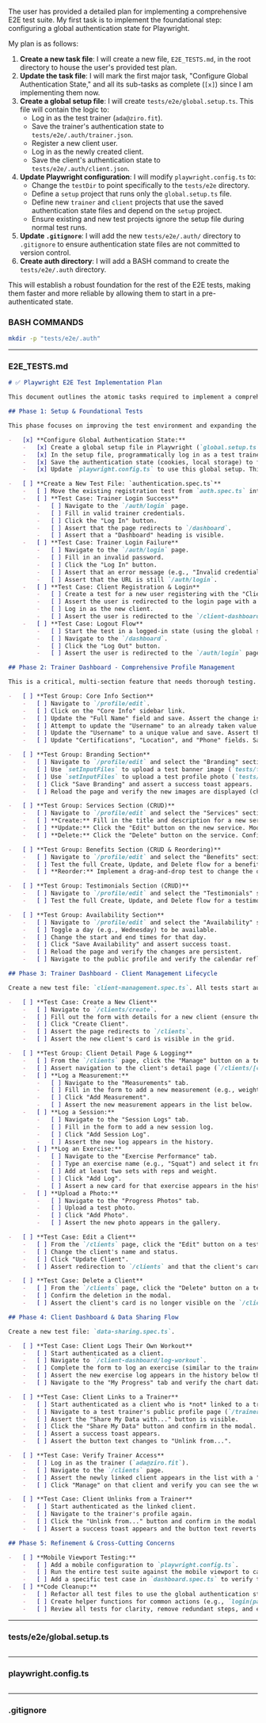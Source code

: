 The user has provided a detailed plan for implementing a comprehensive E2E test suite. My first task is to implement the foundational step: configuring a global authentication state for Playwright.

My plan is as follows:

1.  **Create a new task file**: I will create a new file, `E2E_TESTS.md`, in the root directory to house the user's provided test plan.
2.  **Update the task file**: I will mark the first major task, "Configure Global Authentication State," and all its sub-tasks as complete (`[x]`) since I am implementing them now.
3.  **Create a global setup file**: I will create `tests/e2e/global.setup.ts`. This file will contain the logic to:
    *   Log in as the test trainer (`ada@ziro.fit`).
    *   Save the trainer's authentication state to `tests/e2e/.auth/trainer.json`.
    *   Register a new client user.
    *   Log in as the newly created client.
    *   Save the client's authentication state to `tests/e2e/.auth/client.json`.
4.  **Update Playwright configuration**: I will modify `playwright.config.ts` to:
    *   Change the `testDir` to point specifically to the `tests/e2e` directory.
    *   Define a `setup` project that runs only the `global.setup.ts` file.
    *   Define new `trainer` and `client` projects that use the saved authentication state files and depend on the `setup` project.
    *   Ensure existing and new test projects ignore the setup file during normal test runs.
5.  **Update `.gitignore`**: I will add the new `tests/e2e/.auth/` directory to `.gitignore` to ensure authentication state files are not committed to version control.
6.  **Create auth directory**: I will add a BASH command to create the `tests/e2e/.auth` directory.

This will establish a robust foundation for the rest of the E2E tests, making them faster and more reliable by allowing them to start in a pre-authenticated state.

### BASH COMMANDS
```bash
mkdir -p "tests/e2e/.auth"
```
-------------------------------------------------------------------------------
### E2E_TESTS.md
```markdown
# ✅ Playwright E2E Test Implementation Plan

This document outlines the atomic tasks required to implement a comprehensive End-to-End (E2E) testing suite for the ZIRO.FIT application using Playwright. The goal is to ensure all core user flows are tested, bugs are caught before deployment, and new features don't break existing functionality.

## Phase 1: Setup & Foundational Tests

This phase focuses on improving the test environment and expanding the most critical user flow: authentication.

-   [x] **Configure Global Authentication State:**
    -   [x] Create a global setup file in Playwright (`global.setup.ts`).
    -   [x] In the setup file, programmatically log in as a test trainer (`ada@ziro.fit`) and a new test client.
    -   [x] Save the authentication state (cookies, local storage) to files (e.g., `trainerAuth.json`, `clientAuth.json`).
    -   [x] Update `playwright.config.ts` to use this global setup. This will allow tests to start in a logged-in state, making them faster and more reliable.

-   [ ] **Create a New Test File: `authentication.spec.ts`**
    -   [ ] Move the existing registration test from `auth.spec.ts` into this new file.
    -   [ ] **Test Case: Trainer Login Success**
        -   [ ] Navigate to the `/auth/login` page.
        -   [ ] Fill in valid trainer credentials.
        -   [ ] Click the "Log In" button.
        -   [ ] Assert that the page redirects to `/dashboard`.
        -   [ ] Assert that a "Dashboard" heading is visible.
    -   [ ] **Test Case: Trainer Login Failure**
        -   [ ] Navigate to the `/auth/login` page.
        -   [ ] Fill in an invalid password.
        -   [ ] Click the "Log In" button.
        -   [ ] Assert that an error message (e.g., "Invalid credentials") is displayed.
        -   [ ] Assert that the URL is still `/auth/login`.
    -   [ ] **Test Case: Client Registration & Login**
        -   [ ] Create a test for a new user registering with the "Client" role.
        -   [ ] Assert the user is redirected to the login page with a success message.
        -   [ ] Log in as the new client.
        -   [ ] Assert the user is redirected to the `/client-dashboard`.
    -   [ ] **Test Case: Logout Flow**
        -   [ ] Start the test in a logged-in state (using the global setup).
        -   [ ] Navigate to the `/dashboard`.
        -   [ ] Click the "Log Out" button.
        -   [ ] Assert the user is redirected to the `/auth/login` page with a "Logged out successfully" message.

## Phase 2: Trainer Dashboard - Comprehensive Profile Management

This is a critical, multi-section feature that needs thorough testing. Create a new test file: `profile-management.spec.ts`. All tests in this file should start authenticated as a trainer.

-   [ ] **Test Group: Core Info Section**
    -   [ ] Navigate to `/profile/edit`.
    -   [ ] Click on the "Core Info" sidebar link.
    -   [ ] Update the "Full Name" field and save. Assert the change is persistent after a page reload and a success toast appears.
    -   [ ] Attempt to update the "Username" to an already taken value. Assert an inline error message appears.
    -   [ ] Update the "Username" to a unique value and save. Assert the change persists.
    -   [ ] Update "Certifications", "Location", and "Phone" fields. Save and assert changes persist.

-   [ ] **Test Group: Branding Section**
    -   [ ] Navigate to `/profile/edit` and select the "Branding" section.
    -   [ ] Use `setInputFiles` to upload a test banner image (`tests/fixtures/banner.jpg`).
    -   [ ] Use `setInputFiles` to upload a test profile photo (`tests/fixtures/profile.jpg`).
    -   [ ] Click "Save Branding" and assert a success toast appears.
    -   [ ] Reload the page and verify the new images are displayed (check `src` attributes).

-   [ ] **Test Group: Services Section (CRUD)**
    -   [ ] Navigate to `/profile/edit` and select the "Services" section.
    -   [ ] **Create:** Fill in the title and description for a new service and click "Add Service". Assert it appears in the list below.
    -   [ ] **Update:** Click the "Edit" button on the new service. Modify the title and description, then click "Save Changes". Assert the list updates with the new information.
    -   [ ] **Delete:** Click the "Delete" button on the service. Confirm the action in the modal. Assert the service is removed from the list.

-   [ ] **Test Group: Benefits Section (CRUD & Reordering)**
    -   [ ] Navigate to `/profile/edit` and select the "Benefits" section.
    -   [ ] Test the full Create, Update, and Delete flow for a benefit, similar to the Services test.
    -   [ ] **Reorder:** Implement a drag-and-drop test to change the order of two benefits and verify the order is persistent after a page reload.

-   [ ] **Test Group: Testimonials Section (CRUD)**
    -   [ ] Navigate to `/profile/edit` and select the "Testimonials" section.
    -   [ ] Test the full Create, Update, and Delete flow for a testimonial.

-   [ ] **Test Group: Availability Section**
    -   [ ] Navigate to `/profile/edit` and select the "Availability" section.
    -   [ ] Toggle a day (e.g., Wednesday) to be available.
    -   [ ] Change the start and end times for that day.
    -   [ ] Click "Save Availability" and assert success toast.
    -   [ ] Reload the page and verify the changes are persistent.
    -   [ ] Navigate to the public profile and verify the calendar reflects the new availability.

## Phase 3: Trainer Dashboard - Client Management Lifecycle

Create a new test file: `client-management.spec.ts`. All tests start authenticated as a trainer.

-   [ ] **Test Case: Create a New Client**
    -   [ ] Navigate to `/clients/create`.
    -   [ ] Fill out the form with details for a new client (ensure the email does *not* exist as a user).
    -   [ ] Click "Create Client".
    -   [ ] Assert the page redirects to `/clients`.
    -   [ ] Assert the new client's card is visible in the grid.

-   [ ] **Test Group: Client Detail Page & Logging**
    -   [ ] From the `/clients` page, click the "Manage" button on a test client.
    -   [ ] Assert navigation to the client's detail page (`/clients/[clientId]`).
    -   [ ] **Log a Measurement:**
        -   [ ] Navigate to the "Measurements" tab.
        -   [ ] Fill in the form to add a new measurement (e.g., weight).
        -   [ ] Click "Add Measurement".
        -   [ ] Assert the new measurement appears in the list below.
    -   [ ] **Log a Session:**
        -   [ ] Navigate to the "Session Logs" tab.
        -   [ ] Fill in the form to add a new session log.
        -   [ ] Click "Add Session Log".
        -   [ ] Assert the new log appears in the history.
    -   [ ] **Log an Exercise:**
        -   [ ] Navigate to the "Exercise Performance" tab.
        -   [ ] Type an exercise name (e.g., "Squat") and select it from the search results.
        -   [ ] Add at least two sets with reps and weight.
        -   [ ] Click "Add Log".
        -   [ ] Assert a new card for that exercise appears in the history.
    -   [ ] **Upload a Photo:**
        -   [ ] Navigate to the "Progress Photos" tab.
        -   [ ] Upload a test photo.
        -   [ ] Click "Add Photo".
        -   [ ] Assert the new photo appears in the gallery.

-   [ ] **Test Case: Edit a Client**
    -   [ ] From the `/clients` page, click the "Edit" button on a test client.
    -   [ ] Change the client's name and status.
    -   [ ] Click "Update Client".
    -   [ ] Assert redirection to `/clients` and that the client's card reflects the changes.

-   [ ] **Test Case: Delete a Client**
    -   [ ] From the `/clients` page, click the "Delete" button on a test client.
    -   [ ] Confirm the deletion in the modal.
    -   [ ] Assert the client's card is no longer visible on the `/clients` page.

## Phase 4: Client Dashboard & Data Sharing Flow

Create a new test file: `data-sharing.spec.ts`.

-   [ ] **Test Case: Client Logs Their Own Workout**
    -   [ ] Start authenticated as a client.
    -   [ ] Navigate to `/client-dashboard/log-workout`.
    -   [ ] Complete the form to log an exercise (similar to the trainer flow).
    -   [ ] Assert the new exercise log appears in the history below the form.
    -   [ ] Navigate to the "My Progress" tab and verify the chart data is present.

-   [ ] **Test Case: Client Links to a Trainer**
    -   [ ] Start authenticated as a client who is *not* linked to a trainer.
    -   [ ] Navigate to a test trainer's public profile page (`/trainer/ada-lovelace`).
    -   [ ] Assert the "Share My Data with..." button is visible.
    -   [ ] Click the "Share My Data" button and confirm in the modal.
    -   [ ] Assert a success toast appears.
    -   [ ] Assert the button text changes to "Unlink from...".

-   [ ] **Test Case: Verify Trainer Access**
    -   [ ] Log in as the trainer (`ada@ziro.fit`).
    -   [ ] Navigate to the `/clients` page.
    -   [ ] Assert the newly linked client appears in the list with a "link" icon.
    -   [ ] Click "Manage" on that client and verify you can see the workout data they logged themselves.

-   [ ] **Test Case: Client Unlinks from a Trainer**
    -   [ ] Start authenticated as the linked client.
    -   [ ] Navigate to the trainer's profile again.
    -   [ ] Click the "Unlink from..." button and confirm in the modal.
    -   [ ] Assert a success toast appears and the button text reverts to "Share My Data...".

## Phase 5: Refinement & Cross-Cutting Concerns

-   [ ] **Mobile Viewport Testing:**
    -   [ ] Add a mobile configuration to `playwright.config.ts`.
    -   [ ] Run the entire test suite against the mobile viewport to catch responsive design issues.
    -   [ ] Add a specific test case in `dashboard.spec.ts` to verify the bottom navigation bar is visible on mobile and that clicking its links works correctly.
-   [ ] **Code Cleanup:**
    -   [ ] Refactor all test files to use the global authentication state where applicable.
    -   [ ] Create helper functions for common actions (e.g., `login(page, role)`, `createClient(page, clientDetails)`).
    -   [ ] Review all tests for clarity, remove redundant steps, and ensure robust selectors (`data-testid`) are used everywhere.
```
-------------------------------------------------------------------------------
### tests/e2e/global.setup.ts
```
```
-------------------------------------------------------------------------------
### playwright.config.ts
```typescript
```
-------------------------------------------------------------------------------
### .gitignore
```
```